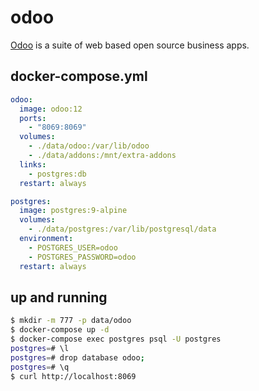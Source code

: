 odoo
====

[Odoo][1] is a suite of web based open source business apps.

## docker-compose.yml

```yaml
odoo:
  image: odoo:12
  ports:
    - "8069:8069"
  volumes:
    - ./data/odoo:/var/lib/odoo
    - ./data/addons:/mnt/extra-addons
  links:
    - postgres:db
  restart: always

postgres:
  image: postgres:9-alpine
  volumes:
    - ./data/postgres:/var/lib/postgresql/data
  environment:
    - POSTGRES_USER=odoo
    - POSTGRES_PASSWORD=odoo
  restart: always
```

## up and running

```bash
$ mkdir -m 777 -p data/odoo
$ docker-compose up -d
$ docker-compose exec postgres psql -U postgres
postgres=# \l
postgres=# drop database odoo;
postgres=# \q
$ curl http://localhost:8069
```

[1]: https://www.odoo.com
